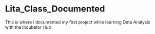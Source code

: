 # Lita_Class_Documented
This is where I documented my first project while learning Data  Analysis  with the Incubator Hub
